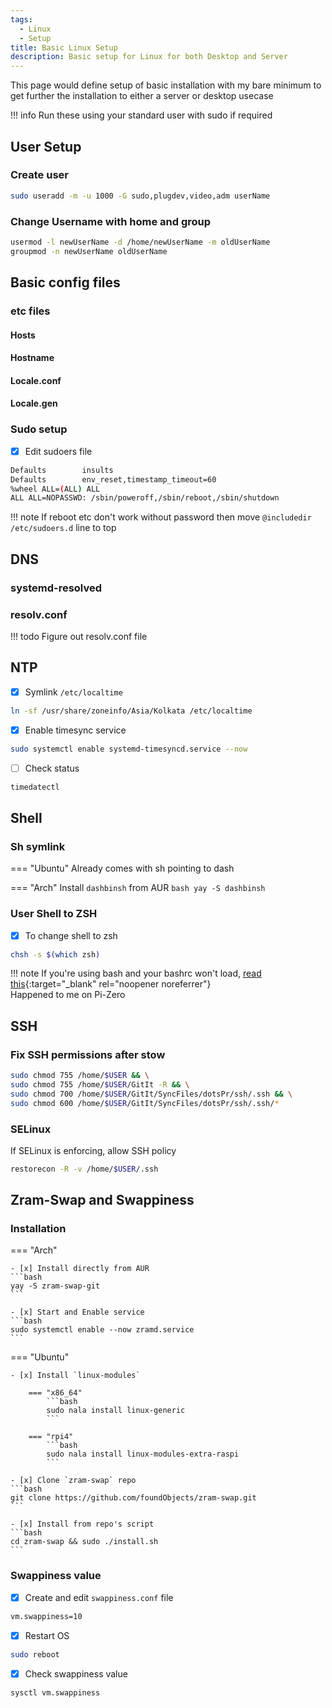 ```yaml
---
tags:
  - Linux
  - Setup
title: Basic Linux Setup
description: Basic setup for Linux for both Desktop and Server
---
```

This page would define setup of basic installation with my bare minimum to get further the installation to either a server or desktop usecase

!!! info
    Run these using your standard user with sudo if required  

## User Setup

### Create user
```bash title="UID and GID is 1000"
sudo useradd -m -u 1000 -G sudo,plugdev,video,adm userName
```

### Change Username with home and group
```bash title="Change Usernames accordingly"
usermod -l newUserName -d /home/newUserName -m oldUserName
groupmod -n newUserName oldUserName
```

## Basic config files

### etc files
#### Hosts

#### Hostname
#### Locale.conf
#### Locale.gen

### Sudo setup
- [x] Edit sudoers file
```bash title="sudo EDITOR=nvim visudo"
Defaults        insults
Defaults        env_reset,timestamp_timeout=60
%wheel ALL=(ALL) ALL
ALL ALL=NOPASSWD: /sbin/poweroff,/sbin/reboot,/sbin/shutdown
```

!!! note
    If reboot etc don't work without password then move `@includedir /etc/sudoers.d` line to top

## DNS

### systemd-resolved

### resolv.conf
!!! todo
    Figure out resolv.conf file

## NTP

- [x] Symlink `/etc/localtime`
```bash
ln -sf /usr/share/zoneinfo/Asia/Kolkata /etc/localtime
```
- [x] Enable timesync service
```bash
sudo systemctl enable systemd-timesyncd.service --now
```
- [ ] Check status
```bash
timedatectl
```

## Shell

### Sh symlink
=== "Ubuntu"
    Already comes with sh pointing to dash

=== "Arch"
    Install `dashbinsh` from AUR
    ```bash
    yay -S dashbinsh
    ```

### User Shell to ZSH
- [x] To change shell to zsh
```bash title="Run as user whose shell you want to change, NOT ROOT OR SUDO"
chsh -s $(which zsh)
```

!!! note
    If you're using bash and your bashrc won't load, [read this](https://stackoverflow.com/questions/18393521/bashrc-not-loading-until-run-bash-command/18393620#18393620){:target="_blank" rel="noopener noreferrer"}  
    Happened to me on Pi-Zero

## SSH

### Fix SSH permissions after stow
```bash
sudo chmod 755 /home/$USER && \
sudo chmod 755 /home/$USER/GitIt -R && \
sudo chmod 700 /home/$USER/GitIt/SyncFiles/dotsPr/ssh/.ssh && \
sudo chmod 600 /home/$USER/GitIt/SyncFiles/dotsPr/ssh/.ssh/*
```

### SELinux

If SELinux is enforcing, allow SSH policy
```bash
restorecon -R -v /home/$USER/.ssh
```

## Zram-Swap and Swappiness

### Installation
=== "Arch"

    - [x] Install directly from AUR
    ```bash
    yay -S zram-swap-git
    ```

    - [x] Start and Enable service
    ```bash
    sudo systemctl enable --now zramd.service
    ```

=== "Ubuntu"

    - [x] Install `linux-modules`

        === "x86_64"
            ```bash
            sudo nala install linux-generic
            ```

        === "rpi4"
            ```bash
            sudo nala install linux-modules-extra-raspi
            ```

    - [x] Clone `zram-swap` repo
    ```bash
    git clone https://github.com/foundObjects/zram-swap.git
    ```

    - [x] Install from repo's script
    ```bash
    cd zram-swap && sudo ./install.sh
    ```

### Swappiness value
- [x] Create and edit `swappiness.conf` file
```bash title="sudoedit /etc/sysctl.d/99-swappiness.conf"
vm.swappiness=10
```
- [x] Restart OS
```bash
sudo reboot
```

- [x] Check swappiness value
```bash
sysctl vm.swappiness
```
